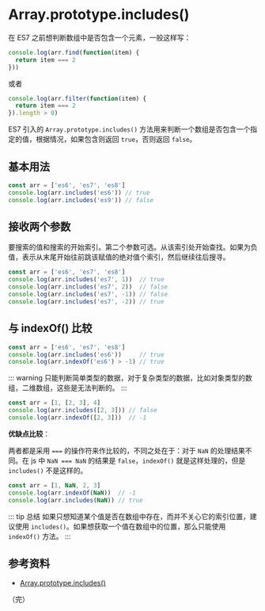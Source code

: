 # Array.prototype.includes()

在 ES7 之前想判断数组中是否包含一个元素，一般这样写：

```javascript
console.log(arr.find(function(item) {
  return item === 2
}))
```

或者

```javascript
console.log(arr.filter(function(item) {
  return item === 2
}).length > 0)
```

ES7 引入的 `Array.prototype.includes()` 方法用来判断一个数组是否包含一个指定的值，根据情况，如果包含则返回 `true`，否则返回 `false`。

## 基本用法

```javascript
const arr = ['es6', 'es7', 'es8']
console.log(arr.includes('es6')) // true
console.log(arr.includes('es9')) // false
```

## 接收两个参数

要搜索的值和搜索的开始索引。第二个参数可选。从该索引处开始查找。如果为负值，表示从末尾开始往前跳该赋值的绝对值个索引，然后继续往后搜寻。

```javascript
const arr = ['es6', 'es7', 'es8']
console.log(arr.includes('es7', 1))  // true
console.log(arr.includes('es7', 2))  // false
console.log(arr.includes('es7', -1)) // false
console.log(arr.includes('es7', -2)) // true
```

## 与 indexOf() 比较

```javascript
const arr = ['es6', 'es7', 'es8']
console.log(arr.includes('es6'))     // true
console.log(arr.indexOf('es6') > -1) // true
```

::: warning
只能判断简单类型的数据，对于复杂类型的数据，比如对象类型的数组，二维数组，这些是无法判断的。
:::

```javascript
const arr = [1, [2, 3], 4]
console.log(arr.includes([2, 3])) // false
console.log(arr.indexOf([2, 3]))  // -1
```

**优缺点比较**：

两者都是采用 `===` 的操作符来作比较的，不同之处在于：对于 `NaN` 的处理结果不同。在 js 中 `NaN === NaN` 的结果是 `false`，`indexOf()` 就是这样处理的，但是 `includes()` 不是这样的。

```javascript
const arr = [1, NaN, 2, 3]
console.log(arr.indexOf(NaN))  // -1
console.log(arr.includes(NaN)) // true
```

::: tip 总结
如果只想知道某个值是否在数组中存在，而并不关心它的索引位置，建议使用 `includes()`。如果想获取一个值在数组中的位置，那么只能使用 `indexOf()` 方法。
:::

## 参考资料

* [Array.prototype.includes()](https://developer.mozilla.org/zh-CN/docs/Web/JavaScript/Reference/Global_Objects/Array/includes)

（完）
